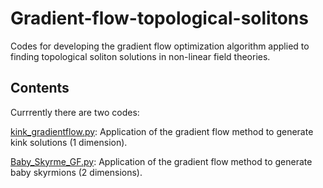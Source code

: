 # Gradient-flow-topological-solitons
Codes for developing the gradient flow optimization algorithm applied to finding  topological soliton solutions in non-linear field theories.
## Contents
Currrently there are two codes:

[kink_gradientflow.py](../master/kink_gradientflow.py): Application of the gradient flow method to generate kink solutions (1 dimension).

[Baby_Skyrme_GF.py](../master/Baby_Skyrme_GF.py): Application of the gradient flow method to generate baby skyrmions (2 dimensions).

